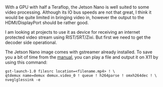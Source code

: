 With a GPU with half a Teraflop, the Jetson Nano is well suited to some video processing. Although its IO bus speeds are not that great, I think it would be quite limited in bringing video in, however the output to the HDMI/DisplayPort should be rather good.

I am looking at projects to use it as device for receiving an internet protected video stream using RIST/SRT/Zixi. But first we need to get the decoder side operational.

The Jetson Nano image comes with gstreamer already installed. To save you a bit of time from the [manual](https://developer.nvidia.com/embedded/dlc/l4t-accelerated-gstreamer-guide-32-1), you can play a file and output it on X11 by using this command:
```
gst-launch-1.0 filesrc location=<filename.mp4> ! \ 
qtdemux name=demux demux.video_0 ! queue ! h264parse ! omxh264dec ! \
nveglglessink -e
```
